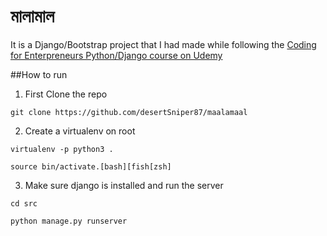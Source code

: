 # মালামাল 
It is a Django/Bootstrap project that I had made while following the [Coding for Enterpreneurs Python/Django course on Udemy](https://www.udemy.com/python-ecommerce-build-a-django-ecommerce-web-application/learn/v4/overview)

##How to run

1. First Clone the repo

`git clone https://github.com/desertSniper87/maalamaal`

2. Create a virtualenv on root

`virtualenv -p python3 .`

`source bin/activate.[bash][fish[zsh]`

3. Make sure django is installed and run the server

`cd src`

`python manage.py runserver`


